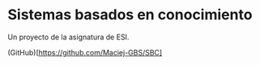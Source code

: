 # Sistemas basados en conocimiento

Un proyecto de la asignatura de ESI.

(GitHub)[https://github.com/Maciej-GBS/SBC]

